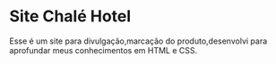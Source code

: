 # Site Chalé Hotel
 Esse é um site para divulgação,marcação do produto,desenvolvi para aprofundar meus conhecimentos em HTML e CSS.
